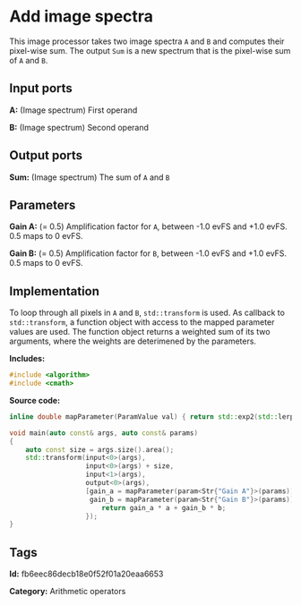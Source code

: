 # Add image spectra

This image processor takes two image spectra `A` and `B` and computes their pixel-wise sum. The output `Sum` is a new spectrum that is the pixel-wise sum of `A` and `B`.

## Input ports

__A:__ (Image spectrum) First operand

__B:__ (Image spectrum) Second operand

## Output ports

__Sum:__ (Image spectrum) The sum of `A` and `B`

## Parameters

__Gain A:__ (= 0.5) Amplification factor for `A`, between -1.0 evFS and +1.0 evFS. 0.5 maps to 0 evFS.

__Gain B:__ (= 0.5) Amplification factor for `B`, between -1.0 evFS and +1.0 evFS. 0.5 maps to 0 evFS.

## Implementation

To loop through all pixels in `A` and `B`, `std::transform` is used. As callback to `std::transform`, a function object with access to the mapped parameter values are used. The function object returns a weighted sum of its two arguments, where the weights are deterimened by the parameters.

__Includes:__ 

```c++
#include <algorithm>
#include <cmath>
```

__Source code:__ 

```c++
inline double mapParameter(ParamValue val) { return std::exp2(std::lerp(-1.0, 1.0, val.value())); }

void main(auto const& args, auto const& params)
{
	auto const size = args.size().area();
	std::transform(input<0>(args),
	               input<0>(args) + size,
	               input<1>(args),
	               output<0>(args),
	               [gain_a = mapParameter(param<Str{"Gain A"}>(params)),
	                gain_b = mapParameter(param<Str{"Gain B"}>(params))](auto a, auto b) {
		               return gain_a * a + gain_b * b;
	               });
}
```

## Tags

__Id:__ fb6eec86decb18e0f52f01a20eaa6653

__Category:__ Arithmetic operators

